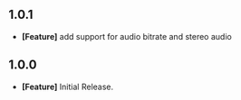 ## 1.0.1
* **[Feature]** add support for audio bitrate and stereo audio

## 1.0.0
* **[Feature]** Initial Release.
